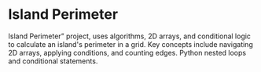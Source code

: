 # Island Perimeter
Island Perimeter” project, uses algorithms, 2D arrays, and conditional logic to calculate an island's perimeter in a grid. Key concepts include navigating 2D arrays, applying conditions, and counting edges. Python nested loops and conditional statements.
